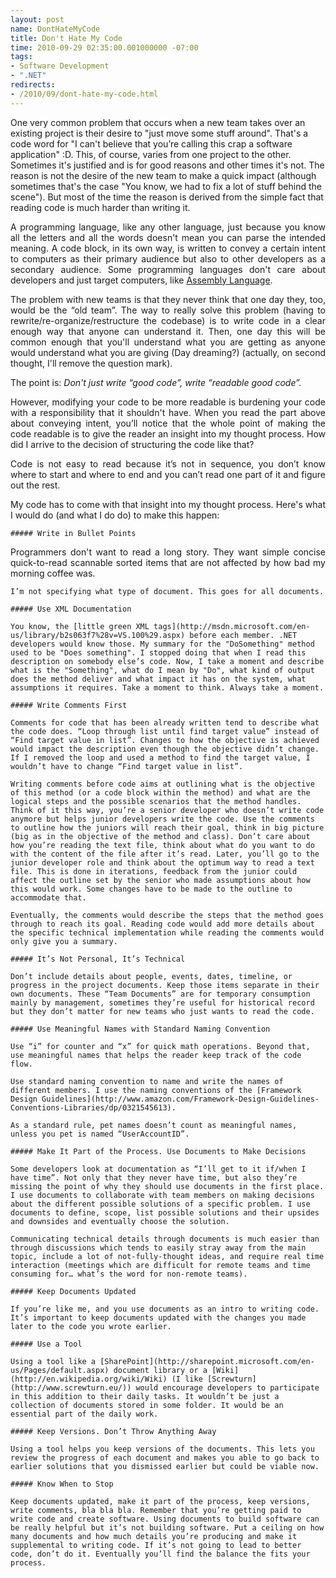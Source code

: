 ```yaml
---
layout: post
name: DontHateMyCode
title: Don't Hate My Code
time: 2010-09-29 02:35:00.001000000 -07:00
tags:
- Software Development
- ".NET"
redirects:
- /2010/09/dont-hate-my-code.html
---
```

One very common problem that occurs when a new team takes over an existing project is their desire to "just move some stuff around". That's a code word for "I can't believe that you’re calling this crap a software application" :D. This, of course, varies from one project to the other. Sometimes it's justified and is for good reasons and other times it's not. The reason is not the desire of the new team to make a quick impact (although sometimes that's the case "You know, we had to fix a lot of stuff behind the scene"). But most of the time the reason is derived from the simple fact that reading code is much harder than writing it.  <p align="justify">A programming language, like any other language, just because you know all the letters and all the words doesn't mean you can parse the intended meaning. A code block, in its own way, is written to convey a certain intent to computers as their primary audience but also to other developers as a secondary audience. Some programming languages don't care about developers and just target computers, like [Assembly Language](http://en.wikipedia.org/wiki/Assembly_language).  <p align="justify">The problem with new teams is that they never think that one day they, too, would be the “old team”. The way to really solve this problem (having to rewrite/re-organize/restructure the codebase) is to write code in a clear enough way that anyone can understand it. Then, one day this will be common enough that you'll understand what you are getting as anyone would understand what you are giving (Day dreaming?) (actually, on second thought, I'll remove the question mark).  <p align="justify">The point is: _Don't just write “good code”, write “readable good code”._ <p align="justify">However, modifying your code to be more readable is burdening your code with a responsibility that it shouldn't have. When you read the part above about conveying intent, you’ll notice that the whole point of making the code readable is to give the reader an insight into my thought process. How did I arrive to the decision of structuring the code like that?  <p align="justify">Code is not easy to read because it’s not in sequence, you don’t know where to start and where to end and you can’t read one part of it and figure out the rest.  <p align="justify">
    My code has to come with that insight into my thought process. Here's what I would do (and what I do do) to make this happen:

    ##### Write in Bullet Points
<p align="justify">
    Programmers don't want to read a long story. They want simple concise quick-to-read scannable sorted items that are not affected by how bad my morning coffee was.

    I’m not specifying what type of document. This goes for all documents.

    ##### Use XML Documentation

    You know, the [little green XML tags](http://msdn.microsoft.com/en-us/library/b2s063f7%28v=VS.100%29.aspx) before each member. .NET developers would know those. My summary for the "DoSomething" method used to be "Does something". I stopped doing that when I read this description on somebody else’s code. Now, I take a moment and describe what is the "Something", what do I mean by "Do", what kind of output does the method deliver and what impact it has on the system, what assumptions it requires. Take a moment to think. Always take a moment.

    ##### Write Comments First

    Comments for code that has been already written tend to describe what the code does. “Loop through list until find target value” instead of “Find target value in list”. Changes to how the objective is achieved would impact the description even though the objective didn’t change. If I removed the loop and used a method to find the target value, I wouldn’t have to change “Find target value in list”.

    Writing comments before code aims at outlining what is the objective of this method (or a code block within the method) and what are the logical steps and the possible scenarios that the method handles. Think of it this way, you’re a senior developer who doesn’t write code anymore but helps junior developers write the code. Use the comments to outline how the juniors will reach their goal, think in big picture (big as in the objective of the method and class). Don’t care about how you’re reading the text file, think about what do you want to do with the content of the file after it’s read. Later, you’ll go to the junior developer role and think about the optimum way to read a text file. This is done in iterations, feedback from the junior could affect the outline set by the senior who made assumptions about how this would work. Some changes have to be made to the outline to accommodate that.

    Eventually, the comments would describe the steps that the method goes through to reach its goal. Reading code would add more details about the specific technical implementation while reading the comments would only give you a summary.

    ##### It’s Not Personal, It’s Technical

    Don’t include details about people, events, dates, timeline, or progress in the project documents. Keep those items separate in their own documents. These “Team Documents” are for temporary consumption mainly by management, sometimes they’re useful for historical record but they don’t matter for new teams who just wants to read the code.

    ##### Use Meaningful Names with Standard Naming Convention

    Use “i” for counter and “x” for quick math operations. Beyond that, use meaningful names that helps the reader keep track of the code flow.

    Use standard naming convention to name and write the names of different members. I use the naming conventions of the [Framework Design Guidelines](http://www.amazon.com/Framework-Design-Guidelines-Conventions-Libraries/dp/0321545613).

    As a standard rule, pet names doesn’t count as meaningful names, unless you pet is named “UserAccountID”.

    ##### Make It Part of the Process. Use Documents to Make Decisions

    Some developers look at documentation as “I’ll get to it if/when I have time”. Not only that they never have time, but also they’re missing the point of why they should use documents in the first place. I use documents to collaborate with team members on making decisions about the different possible solutions of a specific problem. I use documents to define, scope, list possible solutions and their upsides and downsides and eventually choose the solution.

    Communicating technical details through documents is much easier than through discussions which tends to easily stray away from the main topic, include a lot of not-fully-thought ideas, and require real time interaction (meetings which are difficult for remote teams and time consuming for… what’s the word for non-remote teams).

    ##### Keep Documents Updated

    If you’re like me, and you use documents as an intro to writing code. It’s important to keep documents updated with the changes you made later to the code you wrote earlier.

    ##### Use a Tool

    Using a tool like a [SharePoint](http://sharepoint.microsoft.com/en-us/Pages/default.aspx) document library or a [Wiki](http://en.wikipedia.org/wiki/Wiki) (I like [Screwturn](http://www.screwturn.eu/)) would encourage developers to participate in this addition to their daily tasks. It wouldn’t be just a collection of documents stored in some folder. It would be an essential part of the daily work.

    ##### Keep Versions. Don’t Throw Anything Away

    Using a tool helps you keep versions of the documents. This lets you review the progress of each document and makes you able to go back to earlier solutions that you dismissed earlier but could be viable now.

    ##### Know When to Stop

    Keep documents updated, make it part of the process, keep versions, write comments, bla bla bla. Remember that you’re getting paid to write code and create software. Using documents to build software can be really helpful but it’s not building software. Put a ceiling on how many documents and how much details you’re producing and make it supplemental to writing code. If it’s not going to lead to better code, don’t do it. Eventually you’ll find the balance the fits your process.
